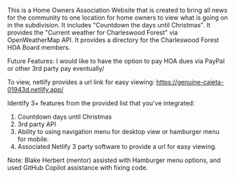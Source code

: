 This is a Home Owners Association Website that is created to bring all news for the community to one location for home owners to view what is going on in the subdivision. 
It includes "Countdown the days until Christmas".
It provides the "Current weather for Charleswood Forest" via OpenWeatherMap API. 
It provides a directory for the Charleswood Forest HOA Board members. 

Future Features: 
I would like to have the option to pay HOA dues via PayPal or other 3rd party pay eventually/

To view, netlify provides a url link for easy viewing: https://genuine-cajeta-01943d.netlify.app/

Identify 3+ features from the provided list that you've integrated:
1. Countdown days until Christmas
2. 3rd party API
3. Ability to using navigation menu for desktop view or hamburger menu for mobile. 
4. Associated Netlify 3 party software to provide a url for easy viewing. 

Note:  Blake Herbert (mentor) assisted with Hamburger menu options, and used GitHub Copilot assistance with fixing code. 
